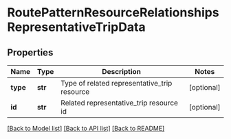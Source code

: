 # RoutePatternResourceRelationshipsRepresentativeTripData

## Properties
Name | Type | Description | Notes
------------ | ------------- | ------------- | -------------
**type** | **str** | Type of related representative_trip resource | [optional] 
**id** | **str** | Related representative_trip resource id | [optional] 

[[Back to Model list]](../README.md#documentation-for-models) [[Back to API list]](../README.md#documentation-for-api-endpoints) [[Back to README]](../README.md)


